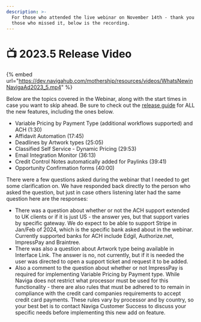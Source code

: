 ```yaml
---
description: >-
  For those who attended the live webinar on November 14th - thank you! For
  those who missed it, below is the recording.
---
```


# 📺 2023.5 Release Video

{% embed url="https://dev.navigahub.com/mothership/resources/videos/WhatsNewinNavigaAd2023_5.mp4" %}

Below are the topics covered in the Webinar, along with the start times in case you want to skip ahead.   Be sure to check out the [release guide](https://docs.navigaglobal.com/temp-space-for-2023.5/IAKlhMixZO4v3wZM7alq/) for ALL the new features, including the ones below.

* Variable Pricing by Payment Type (additional workflows supported) and ACH (1:30)
* Affidavit Automation (17:45)
* Deadlines by Artwork types (25:05)
* Classified Self Service - Dynamic Pricing (29:53)
* Email Integration Monitor (36:13)
* Credit Control Notes automatically added for Paylinks (39:41)
* Opportunity Confirmation forms (40:00)



There were a few questions asked during the webinar that I needed to get some clarification on.  We have responded back directly to the person who asked the question, but just in case others listening later had the same question here are the responses:

* There was a question about whether or not the ACH support extended to UK clients or if it is just US - the answer yes, but that support varies by specific gateway.  We do expect to be able to support Stripe in Jan/Feb of 2024, which is the specific bank asked about in the webinar.  Currently supported banks for ACH include Edgil, Authorize.net, ImpressPay and Braintree. &#x20;
* There was also a question about Artwork type being available in Interface Link.  The answer is no, not currently, but if it is needed the user was directed to open a support ticket and request it to be added.
* Also a comment to the question about whether or not ImpressPay is required for implementing Variable Pricing by Payment type.  While Naviga does not restrict what processor must be used for this functionality - there are also rules that must be adhered to to remain in compliance with the credit card companies requirements to accept credit card payments.  These rules vary by processor and by country, so your best bet is to contact Naviga Customer Success to discuss your specific needs before implementing this new add on feature.
